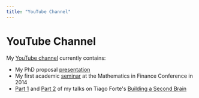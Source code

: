 ```yaml
---
title: "YouTube Channel"
---
```

# YouTube Channel

My [YouTube channel](https://www.youtube.com/channel/UCyHfcWGcXpJ_OTmZomVGhNA) currently contains:

- My PhD proposal [presentation](http://bit.ly/Video_PhDProposal)
- My first academic [seminar](http://bit.ly/Video_MIF_Seminar) at the Mathematics in Finance Conference in 2014
- [Part 1](http://bit.ly/Video_GTD_1) and [Part 2](http://bit.ly/Video_GTD_2) of my talks on Tiago Forte's [Building a Second
Brain](https://www.buildingasecondbrain.com/)

